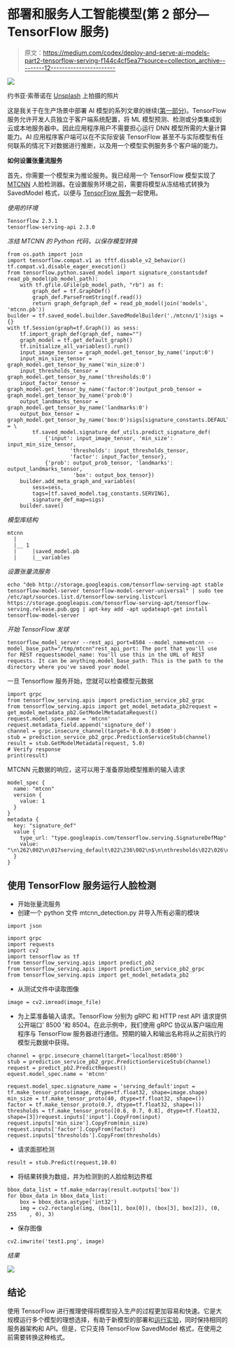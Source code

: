 # 部署和服务人工智能模型(第 2 部分— TensorFlow 服务)

> 原文：<https://medium.com/codex/deploy-and-serve-ai-models-part2-tensorflow-serving-f144c4cf5ea7?source=collection_archive---------12----------------------->

![](img/a30fff195c4a061a3d7fe726146f7b3b.png)

约书亚·索蒂诺在 [Unsplash](https://unsplash.com?utm_source=medium&utm_medium=referral) 上拍摄的照片

这是我关于在生产场景中部署 AI 模型的系列文章的继续([第一部分](/codex/deploy-and-server-ai-models-part-1-bf309dc41f4b))。TensorFlow 服务允许开发人员独立于客户端系统配置，将 ML 模型预测、检测或分类集成到云或本地服务器中。因此应用程序用户不需要担心运行 DNN 模型所需的大量计算能力。AI 应用程序客户端可以在不实际安装 TensorFlow 甚至不与实际模型有任何联系的情况下对数据进行推断，以及用一个模型实例服务多个客户端的能力。

**如何设置张量流服务**

首先，你需要一个模型来为推论服务。我已经用一个 TensorFlow 模型实现了 [MTCNN](https://github.com/blaueck/tf-mtcnn) 人脸检测器。在设置服务环境之前，需要将模型从冻结格式转换为 SavedModel 格式，以便与 [TensorFlow 服务](https://www.tensorflow.org/tfx/serving/tutorials/Serving_REST_simple)一起使用。

*使用的环境*

```
Tensorflow 2.3.1
tensorflow-serving-api 2.3.0
```

*冻结 MTCNN 的 Python 代码，以保存模型转换*

```
from os.path import join
import tensorflow.compat.v1 as tftf.disable_v2_behavior()
tf.compat.v1.disable_eager_execution()
from tensorflow.python.saved_model import signature_constantsdef read_pb_model(pb_model_path):
    with tf.gfile.GFile(pb_model_path, "rb") as f:
        graph_def = tf.GraphDef()
        graph_def.ParseFromString(f.read())
        return graph_defgraph_def = read_pb_model(join('models', 'mtcnn.pb'))
builder = tf.saved_model.builder.SavedModelBuilder('./mtcnn/1')sigs = {}
with tf.Session(graph=tf.Graph()) as sess:
    tf.import_graph_def(graph_def, name="")
    graph_model = tf.get_default_graph()
    tf.initialize_all_variables().run()
    input_image_tensor = graph_model.get_tensor_by_name('input:0')
    input_min_size_tensor = graph_model.get_tensor_by_name('min_size:0')
    input_thresholds_tensor = graph_model.get_tensor_by_name('thresholds:0')
    input_factor_tensor = graph_model.get_tensor_by_name('factor:0')output_prob_tensor = graph_model.get_tensor_by_name('prob:0')
    output_landmarks_tensor = graph_model.get_tensor_by_name('landmarks:0')
    output_box_tensor = graph_model.get_tensor_by_name('box:0')sigs[signature_constants.DEFAULT_SERVING_SIGNATURE_DEF_KEY] = \
        tf.saved_model.signature_def_utils.predict_signature_def(
            {'input': input_image_tensor, 'min_size': input_min_size_tensor,
                    'thresholds': input_thresholds_tensor,
                    'factor': input_factor_tensor},
            {'prob': output_prob_tensor, 'landmarks': output_landmarks_tensor,
                     'box': output_box_tensor})
    builder.add_meta_graph_and_variables(
        sess=sess,
        tags=[tf.saved_model.tag_constants.SERVING],
        signature_def_map=sigs)
    builder.save()
```

*模型库结构*

```
mtcnn
  |
  |__ 1
  |     |saved_model.pb
  |     |__variables
```

*设置张量流服务*

```
echo "deb http://storage.googleapis.com/tensorflow-serving-apt stable tensorflow-model-server tensorflow-model-server-universal" | sudo tee /etc/apt/sources.list.d/tensorflow-serving.listcurl https://storage.googleapis.com/tensorflow-serving-apt/tensorflow-serving.release.pub.gpg | apt-key add -apt updateapt-get install tensorflow-model-server
```

*开始 TensorFlow 发球*

```
tensorflow_model_server --rest_api_port=8504 --model_name=mtcnn --model_base_path="/tmp/mtcnn"rest_api_port: The port that you'll use for REST requestsmodel_name: You'll use this in the URL of REST requests. It can be anything.model_base_path: This is the path to the directory where you've saved your model
```

一旦 Tensorflow 服务开始，您就可以检查模型元数据

```
import grpc
from tensorflow_serving.apis import prediction_service_pb2_grpc
from tensorflow_serving.apis import get_model_metadata_pb2request = get_model_metadata_pb2.GetModelMetadataRequest()
request.model_spec.name = 'mtcnn'
request.metadata_field.append('signature_def')
channel = grpc.insecure_channel(target='0.0.0.0:8500')
stub = prediction_service_pb2_grpc.PredictionServiceStub(channel)
result = stub.GetModelMetadata(request, 5.0)
# Verify response
print(result)
```

MTCNN 元数据的响应，这可以用于准备原始模型推断的输入请求

```
model_spec {
  name: "mtcnn"
  version {
    value: 1
  }
}
metadata {
  key: "signature_def"
  value {
    type_url: "type.googleapis.com/tensorflow.serving.SignatureDefMap"
    value: "\n\262\002\n\017serving_default\022\236\002\n$\n\nthresholds\022\026\n\014thresholds:0\020\001\032\004\022\002\010\003\n4\n\005input\022+\n\007input:0\020\001\032\036\022\013\010\377\377\377\377\377\377\377\377\377\001\022\013\010\377\377\377\377\377\377\377\377\377\001\022\002\010\003\n\036\n\010min_size\022\022\n\nmin_size:0\020\001\032\002\030\001\n\032\n\006factor\022\020\n\010factor:0\020\001\032\002\030\001\022\024\n\003box\022\r\n\005box:0\020\001\032\002\030\001\022!\n\004prob\022\031\n\006prob:0\020\001\032\r\022\013\010\377\377\377\377\377\377\377\377\377\001\022/\n\tlandmarks\022\"\n\013landmarks:0\020\001\032\021\022\013\010\377\377\377\377\377\377\377\377\377\001\022\002\010\n\032\032tensorflow/serving/predict"
  }
}
```

## 使用 TensorFlow 服务运行人脸检测

*   开始张量流服务
*   创建一个 python 文件 mtcnn_detection.py 并导入所有必需的模块

```
import json

import grpc
import requests
import cv2
import tensorflow as tf
from tensorflow_serving.apis import predict_pb2
from tensorflow_serving.apis import prediction_service_pb2_grpc
from tensorflow_serving.apis import get_model_metadata_pb2
```

*   从测试文件中读取图像

```
image = cv2.imread(image_file)
```

*   为上菜准备输入请求。TensorFlow 分别为 gRPC 和 HTTP rest API 请求提供公开端口' 8500 '和 8504。在此示例中，我们使用 gRPC 协议从客户端应用程序与 TensorFlow 服务器进行通信。预期的输入和输出名称将从之前执行的模型元数据中获得。

```
channel = grpc.insecure_channel(target='localhost:8500')
stub = prediction_service_pb2_grpc.PredictionServiceStub(channel)
request = predict_pb2.PredictRequest()
equest.model_spec.name = 'mtcnn'

request.model_spec.signature_name = 'serving_default'input = tf.make_tensor_proto(image, dtype=tf.float32, shape=image.shape)
min_size = tf.make_tensor_proto(40, dtype=tf.float32, shape=())
factor = tf.make_tensor_proto(0.7, dtype=tf.float32, shape=())
thresholds = tf.make_tensor_proto([0.6, 0.7, 0.8], dtype=tf.float32, shape=[3])request.inputs['input'].CopyFrom(input)
request.inputs['min_size'].CopyFrom(min_size)
request.inputs['factor'].CopyFrom(factor)
request.inputs['thresholds'].CopyFrom(thresholds)
```

*   请求面部检测

```
result = stub.Predict(request,10.0)
```

*   将结果转换为数组，并为检测到的人脸绘制边界框

```
bbox_data_list = tf.make_ndarray(result.outputs['box'])
for bbox_data in bbox_data_list:
    box = bbox_data.astype('int32')
    img = cv2.rectangle(img, (box[1], box[0]), (box[3], box[2]), (0, 255    , 0), 3)
```

*   保存图像

```
cv2.imwrite('test1.png', image)
```

*结果*

![](img/f7c3fc5af4023c0ebcbf859890b19eb0.png)

## 结论

使用 TensorFlow 进行推理使得将模型投入生产的过程更加容易和快速。它是大规模运行多个模型的理想选择，有助于新模型的部署和[运行实验](https://tensorflow.github.io/serving/serving_advanced)，同时保持相同的服务器架构和 API。但是，它只支持 TensorFlow SavedModel 格式，在使用之前需要转换这种格式。